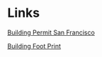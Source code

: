 # Links

[Building Permit San Francisco](https://data.sfgov.org/Housing-and-Buildings/Building-Permits/i98e-djp9)

[Building Foot Print](https://data.sfgov.org/Geographic-Locations-and-Boundaries/Map-of-Building-Footprints/xy57-fey9)